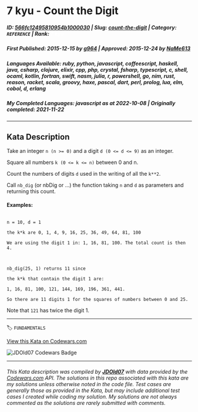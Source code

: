 # 7 kyu - Count the Digit

##### **ID**: [566fc12495810954b1000030](https://www.codewars.com/kata/566fc12495810954b1000030) | **Slug**: [count-the-digit](https://www.codewars.com/kata/566fc12495810954b1000030) | **Category**: `REFERENCE` | **Rank**: <span style="color:white">7 kyu</span>

##### **First Published**: 2015-12-15 ***by*** [g964](https://www.codewars.com/users/g964) | **Approved**: 2015-12-24 ***by*** [NaMe613](https://www.codewars.com/users/NaMe613)

##### **Languages Available**: ruby, python, javascript, coffeescript, haskell, java, csharp, clojure, elixir, cpp, php, crystal, fsharp, typescript, c, shell, ocaml, kotlin, fortran, swift, nasm, julia, r, powershell, go, nim, rust, reason, racket, scala, groovy, haxe, pascal, dart, perl, prolog, lua, elm, cobol, d, erlang

##### **My Completed Languages**: javascript ***as at*** 2022-10-08 | **Originally completed**: 2021-11-22

---

## Kata Description


Take an integer `n (n >= 0)` and a digit `d (0 <= d <= 9)` as an integer. 



Square all numbers `k (0 <= k <= n)` between 0 and n. 



Count the numbers of digits `d` used in the writing of all the `k**2`. 



Call `nb_dig` (or nbDig or ...) the function taking `n` and `d` as parameters and returning this count.



#### Examples:

```

n = 10, d = 1 

the k*k are 0, 1, 4, 9, 16, 25, 36, 49, 64, 81, 100

We are using the digit 1 in: 1, 16, 81, 100. The total count is then 4.



nb_dig(25, 1) returns 11 since

the k*k that contain the digit 1 are:

1, 16, 81, 100, 121, 144, 169, 196, 361, 441.

So there are 11 digits 1 for the squares of numbers between 0 and 25.

```

Note that `121` has twice the digit 1.

---


🏷 `FUNDAMENTALS`


[View this Kata on Codewars.com](https://www.codewars.com/kata/566fc12495810954b1000030)

![](https://www.codewars.com/users/jdold07/badges/large "JDOld07 Codewars Badge")

---

###### *This Kata description was compiled by [**JDOld07**](https://tpstech.dev) with data provided by the [Codewars.com](https://www.codewars.com) API.  The solutions in this repo associated with this kata are my solutions unless otherwise noted in the code file.  Test cases are generally those as provided in the Kata, but may include additional test cases I created while coding my solution.  My solutions are not always commented as the solutions are rarely submitted with comments.*
